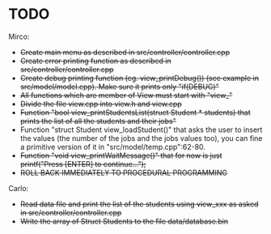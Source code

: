 # TODO

Mirco:
 - <strike>Create main menu as described in src/controller/controller.cpp
 - Create error printing function as described in src/controller/controller.cpp
 - Create debug printing function (eg. view_printDebug()) (see example in src/model/model.cpp). Make sure it prints only "if(DEBUG)"</strike>
 - <strike>All functions which are member of View must start with "view_"</strike>
 - <strike>Divide the file view.cpp into view.h and view.cpp</strike>
 - <strike>Function "bool view_printStudentsList(struct Student * students) that prints the list of all the students and their jobs"</strike>
 - Function "struct Student view_loadStudent()" that asks the user to insert the values (the number of the jobs and the jobs values too), you can fine a primitive version of it in "src/model/temp.cpp":62-80.
 - <strike>Function "void view_printWaitMessage()" that for now is just printf("Press [ENTER] to continue...");</strike>
 - <strike>ROLL BACK IMMEDIATELY TO PROCEDURAL PROGRAMMING</strike>


Carlo:
 - <strike>Read data file and print the list of the students using view_xxx as asked in src/controller/controller.cpp</strike>
 - <strike>Write the array of Struct Students to the file data/database.bin</strike>
